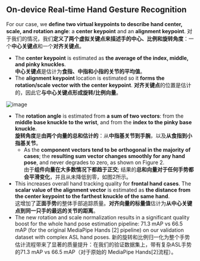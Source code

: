## On-device Real-time Hand Gesture Recognition

For our case, we **define two virtual keypoints to describe hand center, scale, and rotation angle**: a **center keypoint** and an **alignment keypoint**. 
对于我们的情况，我们**定义了两个虚拟关键点来描述手的中心、比例和旋转角度**：一个**中心关键点**和一个**对齐关键点**。
- The **center keypoint** is estimated as **the average of the index, middle, and pinky knuckles**.  
**中心关键点**是估计为**食指、中指和小指的关节的平均值**。
- The **alignment keypoint** location is estimated so it **forms the rotation/scale vector with the center keypoint**.
**对齐关键点**的位置是估计的，因此它**与中心关键点形成旋转/比例向量**。

![image](https://github.com/yiyangd/Paper-Reading-Notes/assets/25696979/1205ff58-c7f7-4e5b-9045-fd52048649e8)

- The **rotation angle** is estimated from **a sum of two vectors**: from the **middle base knuckle to the wrist**, and from the **index to the pinky base knuckle**.   
**旋转角度**是**由两个向量的总和估计的**：从**中指基关节到手腕**，以及**从食指到小指基关节**。
  - As the **component vectors tend to be orthogonal in the majority of cases**; the **resulting sum vector changes smoothly for any hand pose**, and never degrades to zero, as shown on Figure 2.  
由于**组件向量在大多数情况下都趋于正交**; 结果的**总和向量对于任何手势都会平滑变化**，并且从未降低到零，如图2所示。
- This increases overall hand tracking quality for **frontal hand cases**. The **scalar value of the alignment vector** is estimated as **the distance from the center keypoint to the farthest knuckle of the same hand**.  
这增加了**正面手势**的整体手部追踪质量。**对齐向量的标量值**估计为**从中心关键点到同一只手的最远的关节的距离**。
- The new rotation and scale normalization results in a significant quality boost for the whole hand pose estimation pipeline: 71.3 mAP vs 66.5 mAP (for the original MediaPipe Hands [2] pipeline) on our validation dataset with complex ASL hand poses.
新的旋转和比例归一化为整个手势估计流程带来了显著的质量提升：在我们的验证数据集上，带有复杂ASL手势的71.3 mAP vs 66.5 mAP（对于原始的 MediaPipe Hands[2]流程）。
